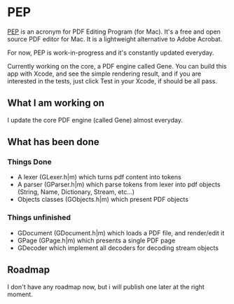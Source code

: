 # PEP

[PEP](https://macpep.org/) is an acronym for PDF Editing Program (for Mac). It's a free and open source PDF editor for Mac. It is a lightweight alternative to Adobe Acrobat.

For now, PEP is work-in-progress and it's constantly updated everyday.

Currently working on the core, a PDF engine called Gene. You can build this app with Xcode, and see the simple rendering result, and if you are interested in 
the tests, just click Test in your Xcode, if should be all pass.

## What I am working on
I update the core PDF engine (called Gene) almost everyday.

## What has been done
### Things Done
* A lexer (GLexer.h|m) which turns pdf content into tokens
* A parser (GParser.h|m) which parse tokens from lexer into pdf objects (String, Name, Dictionary, Stream, etc...)
* Objects classes (GObjects.h|m) which present PDF objects

### Things unfinished
* GDocument (GDocument.h|m) which loads a PDF file, and render/edit it
* GPage (GPage.h|m) which presents a single PDF page
* GDecoder which implement all decoders for decoding stream objects

## Roadmap

I don't have any roadmap now, but i will publish one later at the right moment. 
